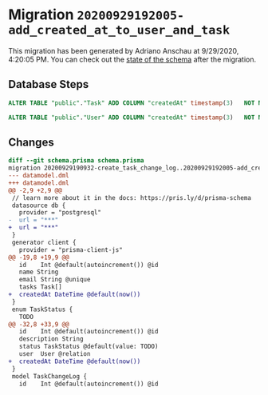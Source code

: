 # Migration `20200929192005-add_created_at_to_user_and_task`

This migration has been generated by Adriano Anschau at 9/29/2020, 4:20:05 PM.
You can check out the [state of the schema](./schema.prisma) after the migration.

## Database Steps

```sql
ALTER TABLE "public"."Task" ADD COLUMN "createdAt" timestamp(3)   NOT NULL DEFAULT CURRENT_TIMESTAMP

ALTER TABLE "public"."User" ADD COLUMN "createdAt" timestamp(3)   NOT NULL DEFAULT CURRENT_TIMESTAMP
```

## Changes

```diff
diff --git schema.prisma schema.prisma
migration 20200929190932-create_task_change_log..20200929192005-add_created_at_to_user_and_task
--- datamodel.dml
+++ datamodel.dml
@@ -2,9 +2,9 @@
 // learn more about it in the docs: https://pris.ly/d/prisma-schema
 datasource db {
   provider = "postgresql"
-  url = "***"
+  url = "***"
 }
 generator client {
   provider = "prisma-client-js"
@@ -19,8 +19,9 @@
   id    Int @default(autoincrement()) @id
   name String
   email String @unique
   tasks Task[]
+  createdAt DateTime @default(now())
 }
 enum TaskStatus {
   TODO
@@ -32,8 +33,9 @@
   id    Int @default(autoincrement()) @id
   description String
   status TaskStatus @default(value: TODO)
   user  User @relation
+  createdAt DateTime @default(now())
 }
 model TaskChangeLog {
   id    Int @default(autoincrement()) @id
```


